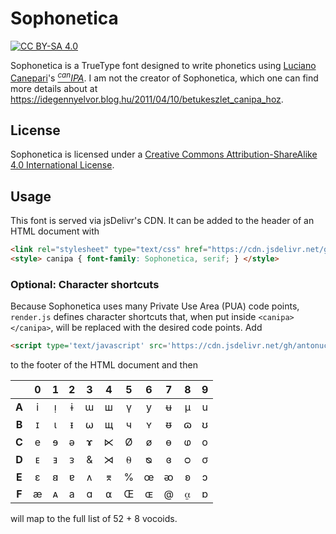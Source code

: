 # Sophonetica

[![CC BY-SA 4.0][cc-by-sa-shield]][cc-by-sa]

Sophonetica is a TrueType font designed to write phonetics using [Luciano Canepari](https://en.wikipedia.org/wiki/Luciano_Canepari)'s [*<sup>can</sup>IPA*](http://www.canipa.net/doku.php). I am not the creator of Sophonetica, which one can find more details about at https://idegennyelvor.blog.hu/2011/04/10/betukeszlet_canipa_hoz.

## License

Sophonetica is licensed under a [Creative Commons Attribution-ShareAlike 4.0 International License][cc-by-sa].

## Usage

This font is served via jsDelivr's CDN. It can be added to the header of an HTML document with
```html
<link rel="stylesheet" type="text/css" href="https://cdn.jsdelivr.net/gh/antonuccig/Sophonetica/font.css">
<style> canipa { font-family: Sophonetica, serif; } </style>
```

### Optional: Character shortcuts

Because Sophonetica uses many Private Use Area (PUA) code points, `render.js` defines character shortcuts that, when put inside `<canipa></canipa>`, will be replaced with the desired code points. Add

```html
<script type='text/javascript' src='https://cdn.jsdelivr.net/gh/antonuccig/Sophonetica/render.js'></script>
```

to the footer of the HTML document and then

|     |  0  |  1  |  2  |  3  |  4  |  5  |  6  |  7  |  8  |  9  |
|:---:|:---:|:---:|:---:|:---:|:---:|:---:|:---:|:---:|:---:|:---:|
|**A**|  i  |  ᴉ  |  ɨ  |  ɯ  |  ш  |  ү  |  y  |  ʉ  |  μ  |  u  |
|**B**|  ɪ  |  ι  |  ᵻ  |  ⍵  |  щ  |  ч  |  ʏ  |  ᵿ  |  ɷ  |  ʊ  |
|**C**|  e  |  ɘ  |  ə  |  ɤ  |  ⋉  |  Ø  |  ø  |  ɵ  |  ⱷ  |  o  |
|**D**|  ᴇ  |  ⱻ  |  ᴈ  |  &  |  ⋊  |  ⍬  |  ᴓ  |  ɞ  |  ᴑ  |  σ  |
|**E**|  ɛ  |  𐐺  |  ɐ  |  ᴧ  |  ⌆  |  %  |  œ  |  ᴔ  |  ʚ  |  ɔ  |
|**F**|  æ  |  ᴀ  |  a  |  ɑ  |  ⍺  |  Œ  |  ɶ  |  @  |  ⍶  |  ɒ  |

will map to the full list of 52 + 8 vocoids.

[cc-by-sa]: http://creativecommons.org/licenses/by-sa/4.0/
[cc-by-sa-shield]: https://img.shields.io/badge/License-CC%20BY--SA%204.0-lightgrey.svg
